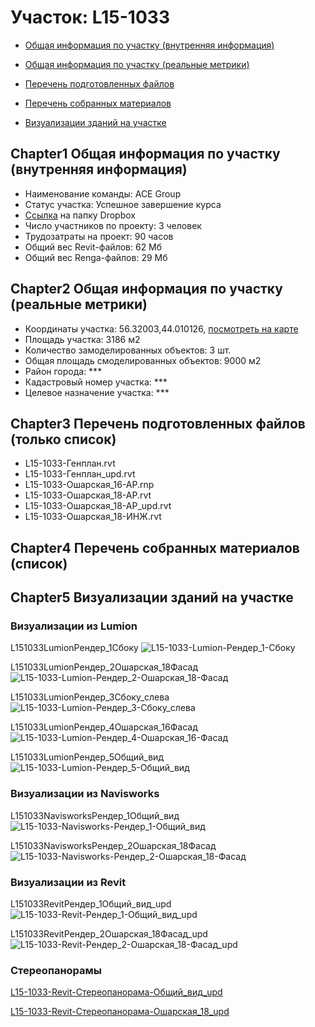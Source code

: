 # Участок: L15-1033

* [Общая информация по участку (внутренняя информация)](#Chapter1)

* [Общая информация по участку (реальные метрики)](#Chapter2)

* [Перечень подготовленных файлов](#Chapter3)

* [Перечень собранных материалов](#Chapter4)

* [Визуализации зданий на участке](#Chapter5)

## <a id="test">Chapter1</a> Общая информация по участку (внутренняя информация)
+ Наименование команды: ACE Group
+ Статус участка: Успешное завершение курса
+ [Ссылка](https://www.dropbox.com/sh/wvvgv1nw1iqred9/AABbLGhPBEMd67sg_PICqd1ta/L15_1033?dl=0) на папку Dropbox
+ Число участников по проекту: 3 человек
+ Трудозатраты на проект: 90 часов
+ Общий вес Revit-файлов: 62 Мб
+ Общий вес Renga-файлов: 29 Мб
## <a id="test">Chapter2</a> Общая информация по участку (реальные метрики)
+ Координаты участка: 56.32003,44.010126, [посмотреть на карте]("yandex.ru/maps/47/nizhny-novgorod/?ll=56.32003%2C44.010126&z=19")
+ Площадь участка: 3186 м2
+ Количество замоделированных объектов: 3 шт.
+ Общая площадь смоделированных объектов: 9000 м2
+ Район города: *** 
+ Кадастровый номер участка: *** 
+ Целевое назначение участка: *** 
## <a id="test">Chapter3</a> Перечень подготовленных файлов (только список)
+ L15-1033-Генплан.rvt
+ L15-1033-Генплан_upd.rvt
+ L15-1033-Ошарская_16-АР.rnp
+ L15-1033-Ошарская_18-АР.rvt
+ L15-1033-Ошарская_18-АР_upd.rvt
+ L15-1033-Ошарская_18-ИНЖ.rvt
## <a id="test">Chapter4</a> Перечень собранных материалов (список)
## <a id="test">Chapter5</a> Визуализации зданий на участке
### Визуализации из Lumion
L151033LumionРендер_1Сбоку
![L15-1033-Lumion-Рендер_1-Сбоку](/Images/L15_1033/L15-1033-Lumion-Рендер_1-Сбоку_Compressed.jpg)

L151033LumionРендер_2Ошарская_18Фасад
![L15-1033-Lumion-Рендер_2-Ошарская_18-Фасад](/Images/L15_1033/L15-1033-Lumion-Рендер_2-Ошарская_18-Фасад_Compressed.jpg)

L151033LumionРендер_3Сбоку_слева
![L15-1033-Lumion-Рендер_3-Сбоку_слева](/Images/L15_1033/L15-1033-Lumion-Рендер_3-Сбоку_слева_Compressed.jpg)

L151033LumionРендер_4Ошарская_16Фасад
![L15-1033-Lumion-Рендер_4-Ошарская_16-Фасад](/Images/L15_1033/L15-1033-Lumion-Рендер_4-Ошарская_16-Фасад_Compressed.jpg)

L151033LumionРендер_5Общий_вид
![L15-1033-Lumion-Рендер_5-Общий_вид](/Images/L15_1033/L15-1033-Lumion-Рендер_5-Общий_вид_Compressed.jpg)

### Визуализации из Navisworks
L151033NavisworksРендер_1Общий_вид
![L15-1033-Navisworks-Рендер_1-Общий_вид](/Images/L15_1033/L15-1033-Navisworks-Рендер_1-Общий_вид_Compressed.jpg)

L151033NavisworksРендер_2Ошарская_18Фасад
![L15-1033-Navisworks-Рендер_2-Ошарская_18-Фасад](/Images/L15_1033/L15-1033-Navisworks-Рендер_2-Ошарская_18-Фасад_Compressed.jpg)

### Визуализации из Revit
L151033RevitРендер_1Общий_вид_upd
![L15-1033-Revit-Рендер_1-Общий_вид_upd](/Images/L15_1033/L15-1033-Revit-Рендер_1-Общий_вид_upd_Compressed.jpg)

L151033RevitРендер_2Ошарская_18Фасад_upd
![L15-1033-Revit-Рендер_2-Ошарская_18-Фасад_upd](/Images/L15_1033/L15-1033-Revit-Рендер_2-Ошарская_18-Фасад_upd_Compressed.jpg)

### Стереопанорамы
[L15-1033-Revit-Стереопанорама-Общий_вид_upd](https://pano.autodesk.com/pano.html?url=jpgs/33b87de6-064a-4583-a0fd-f6d67c8e4943&version=2)

[L15-1033-Revit-Стереопанорама-Ошарская_18_upd](https://pano.autodesk.com/pano.html?url=jpgs/d5822d7f-5e8f-49a5-8625-d1ebe6e1dbc5&version=2)

